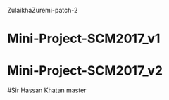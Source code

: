 ZulaikhaZuremi-patch-2
# Mini-Project-SCM2017_v1

# Mini-Project-SCM2017_v2
#Sir Hassan Khatan
 master
